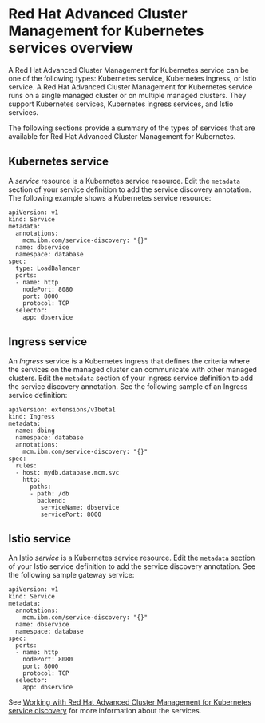 # Red Hat Advanced Cluster Management for Kubernetes services overview

A Red Hat Advanced Cluster Management for Kubernetes service can be one of the following types: Kubernetes service, Kubernetes ingress, or Istio service. A Red Hat Advanced Cluster Management for Kubernetes service runs on a single managed cluster or on multiple managed clusters. They support Kubernetes services, Kubernetes ingress services, and Istio services.

The following sections provide a summary of the types of services that are available for Red Hat Advanced Cluster Management for Kubernetes.

## Kubernetes service

A _service_ resource is a Kubernetes service resource. Edit the `metadata` section of your service definition to add the service discovery annotation. The following example shows a Kubernetes service resource:

<!-- CD: Where will you find the YAML for the service? -->

  ```
  apiVersion: v1
  kind: Service
  metadata:
    annotations:
      mcm.ibm.com/service-discovery: "{}"
    name: dbservice
    namespace: database
  spec:
    type: LoadBalancer
    ports:
    - name: http
      nodePort: 8080
      port: 8000
      protocol: TCP
    selector:
      app: dbservice
  ```

## Ingress service

An _Ingress_ service is a Kubernetes ingress that defines the criteria where the services on the managed cluster can communicate with other managed clusters. Edit the `metadata` section of your ingress service definition to add the service discovery annotation. See the following sample of an Ingress service definition: 

  ```
  apiVersion: extensions/v1beta1
  kind: Ingress
  metadata:
    name: dbing
    namespace: database
    annotations:
      mcm.ibm.com/service-discovery: "{}"
  spec:
    rules:
    - host: mydb.database.mcm.svc
      http:
        paths:
        - path: /db
          backend:
           serviceName: dbservice
           servicePort: 8000
  ```

## Istio service

An Istio _service_ is a Kubernetes service resource. Edit the `metadata` section of your Istio service definition to add the service discovery annotation. See the following sample gateway service:

  ```
  apiVersion: v1
  kind: Service
  metadata:
    annotations:
      mcm.ibm.com/service-discovery: "{}"
    name: dbservice
    namespace: database
  spec:
    ports:
    - name: http
      nodePort: 8080
      port: 8000
      protocol: TCP
    selector:
      app: dbservice
  ```

See [Working with Red Hat Advanced Cluster Management for Kubernetes service discovery](working_serv_intro.md) for more information about the services. 
